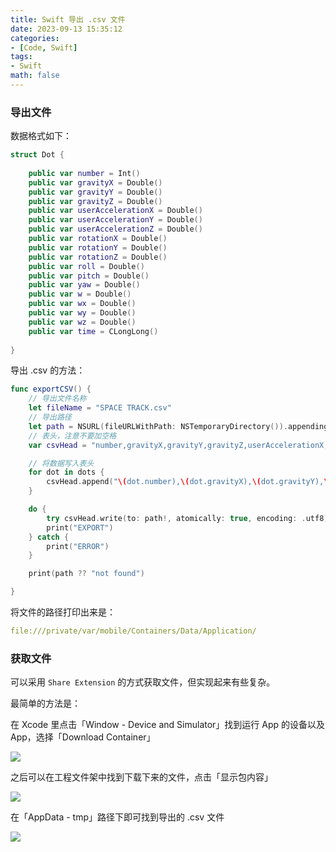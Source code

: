```yaml
---
title: Swift 导出 .csv 文件
date: 2023-09-13 15:35:12
categories:
- [Code, Swift]
tags:
- Swift
math: false
---
```


### 导出文件

数据格式如下：

```swift
struct Dot {
    
    public var number = Int()
    public var gravityX = Double()
    public var gravityY = Double()
    public var gravityZ = Double()
    public var userAccelerationX = Double()
    public var userAccelerationY = Double()
    public var userAccelerationZ = Double()
    public var rotationX = Double()
    public var rotationY = Double()
    public var rotationZ = Double()
    public var roll = Double()
    public var pitch = Double()
    public var yaw = Double()
    public var w = Double()
    public var wx = Double()
    public var wy = Double()
    public var wz = Double()
    public var time = CLongLong()
    
}
```

导出 .csv 的方法：

```swift
func exportCSV() {
    // 导出文件名称
    let fileName = "SPACE TRACK.csv"
    // 导出路径
    let path = NSURL(fileURLWithPath: NSTemporaryDirectory()).appendingPathComponent(fileName)
    // 表头，注意不要加空格
    var csvHead = "number,gravityX,gravityY,gravityZ,userAccelerationX,userAccelerationY,userAccelerationZ,rotationX,rotationY,rotationZ,roll,pitch,yaw,w,wx,wy,wz,time\n"

    // 将数据写入表头
    for dot in dots {
        csvHead.append("\(dot.number),\(dot.gravityX),\(dot.gravityY),\(dot.gravityZ),\(dot.userAccelerationX),\(dot.userAccelerationY),\(dot.userAccelerationZ),\(dot.rotationX),\(dot.rotationY),\(dot.rotationZ),\(dot.roll),\(dot.pitch),\(dot.yaw),\(dot.w),\(dot.wx),\(dot.wy),\(dot.wz),\(dot.time)\n")
    }

    do {
        try csvHead.write(to: path!, atomically: true, encoding: .utf8)
        print("EXPORT")
    } catch {
        print("ERROR")
    }

    print(path ?? "not found")

}
```

将文件的路径打印出来是：

```yaml
file:///private/var/mobile/Containers/Data/Application/
```

### 获取文件

可以采用  `Share Extension` 的方式获取文件，但实现起来有些复杂。

最简单的方法是：

在 Xcode 里点击「Window - Device and Simulator」找到运行 App 的设备以及 App，选择「Download Container」

![](https://bakako-1308163928.cos.ap-guangzhou.myqcloud.com/uPic/Swift-导出-csv-文件1.png)

之后可以在工程文件架中找到下载下来的文件，点击「显示包内容」

![](https://bakako-1308163928.cos.ap-guangzhou.myqcloud.com/uPic/Swift-导出-csv-文件2.png)

在「AppData - tmp」路径下即可找到导出的 .csv 文件

![](https://bakako-1308163928.cos.ap-guangzhou.myqcloud.com/uPic/Swift-导出-csv-文件3.png)
